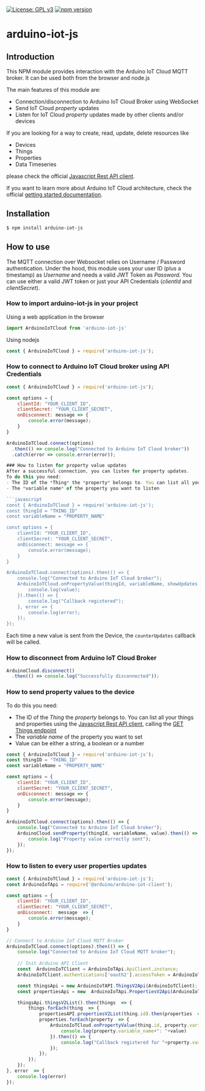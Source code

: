 
[![License: GPL v3](https://img.shields.io/badge/License-GPL%20v3-blue.svg)](https://www.gnu.org/licenses/gpl-3.0)
[![npm version](https://badge.fury.io/js/arduino-iot-js.svg)](https://badge.fury.io/js/arduino-iot-js)

# arduino-iot-js
## Introduction
This NPM module provides interaction with the Arduino IoT Cloud MQTT broker. It can be used both from the browser and node.js

The main features of this module are:
- Connection/disconnection to Arduino IoT Cloud Broker using WebSocket
- Send IoT Cloud *property* updates
- Listen for IoT Cloud *property*  updates made by other clients and/or devices

If you are looking for a way to create, read, update, delete resources like
- Devices 
- Things
- Properties
- Data Timeseries 

please check the official [Javascript Rest API client](https://www.npmjs.com/package/@arduino/arduino-iot-client).

If you want to learn more about Arduino IoT Cloud architecture, check the official [getting started documentation](https://www.arduino.cc/en/IoT/HomePage). 



## Installation

```bash
$ npm install arduino-iot-js
```

## How to use
The MQTT connection over Websocket relies on Username / Password authentication. Under the hood, this module uses your user ID (plus a timestamp) as *Username* and needs a valid JWT Token as *Password*. You can use either a valid JWT token or just your API Credentials (*clientId* and *clientSecret*).

### How to import arduino-iot-js in your project
Using a web application in the browser
```javascript
import ArduinoIoTCloud from 'arduino-iot-js'
```
Using nodejs
```javascript
const { ArduinoIoTCloud } = require('arduino-iot-js');
```

### How to connect to Arduino IoT Cloud broker using API Credentials
```javascript
const { ArduinoIoTCloud } = require('arduino-iot-js');

const options = {
    clientId: "YOUR_CLIENT_ID",
    clientSecret: "YOUR_CLIENT_SECRET",
    onDisconnect: message => {
        console.error(message);
    }
}

ArduinoIoTCloud.connect(options)
  .then(() => console.log("Connected to Arduino IoT Cloud broker"))
  .catch(error => console.error(error));

### How to listen for property value updates
After a successful connection, you can listen for property updates.
To do this you need:
- The ID of the *Thing* the *property* belongs to. You can list all your things and properties using the [Javascript Rest API client](https://www.npmjs.com/package/@arduino/arduino-iot-client), calling the [GET Things endpoint](https://www.arduino.cc/reference/en/iot/api/index.html#api-ThingsV2-thingsV2List)
- The *variable name* of the property you want to listen

```javascript
const { ArduinoIoTCloud } = require('arduino-iot-js');
const thingId = "THING_ID"
const variableName = "PROPERTY_NAME"

const options = {
    clientId: "YOUR_CLIENT_ID",
    clientSecret: "YOUR_CLIENT_SECRET",
    onDisconnect: message => {
        console.error(message);
    }
}

ArduinoIoTCloud.connect(options).then(() => {
    console.log("Connected to Arduino IoT Cloud broker");
    ArduinoIoTCloud.onPropertyValue(thingId, variableName, showUpdates = value => {
        console.log(value);
    }).then(() => {
        console.log("Callback registered");
    }, error => {
        console.log(error);
    });
});
```
Each time a new value is sent from the Device, the `counterUpdates` callback will be called.

### How to disconnect from Arduino IoT Cloud Broker
```javascript
ArduinoCloud.disconnect()
  .then(() => console.log("Successfully disconnected"));
```
### How to send property values to the device
To do this you need:
- The ID of the *Thing* the *property* belongs to. You can list all your things and properties using the [Javascript Rest API client](https://www.npmjs.com/package/@arduino/arduino-iot-client),  calling the [GET Things endpoint](https://www.arduino.cc/reference/en/iot/api/index.html#api-ThingsV2-thingsV2List)
- The *variable name* of the property you want to set
- Value can be either a string, a boolean or a number
```javascript
const { ArduinoIoTCloud } = require('arduino-iot-js');
const thingID = "THING_ID"
const variableName = "PROPERTY_NAME"

const options = {
    clientId: "YOUR_CLIENT_ID",
    clientSecret: "YOUR_CLIENT_SECRET",
    onDisconnect: message => {
        console.error(message);
    }
}

ArduinoIoTCloud.connect(options).then(() => {
    console.log("Connected to Arduino IoT Cloud broker");
    ArduinoCloud.sendProperty(thingId, variableName, value).then(() => {
        console.log("Property value correctly sent");
    });    
});

```
### How to listen to every user properties updates
```javascript
const { ArduinoIoTCloud } = require('arduino-iot-js');
const ArduinoIoTApi = require('@arduino/arduino-iot-client');

const options = {
    clientId: "YOUR_CLIENT_ID",
    clientSecret: "YOUR_CLIENT_SECRET",
    onDisconnect:  message  => {
        console.error(message);
    }
}

// Connect to Arduino IoT Cloud MQTT Broker
ArduinoIoTCloud.connect(options).then(() => {
    console.log("Connected to Arduino IoT Cloud MQTT broker");
	
	// Init Arduino API Client
    const  ArduinoIoTClient = ArduinoIoTApi.ApiClient.instance;
    ArduinoIoTClient.authentications['oauth2'].accessToken = ArduinoIoTCloud.getToken();

    const thingsApi = new ArduinoIoTAPI.ThingsV2Api(ArduinoIoTClient);
    const propertiesApi = new  ArduinoIoTApi.PropertiesV2Api(ArduinoIoTClient);

    thingsApi.thingsV2List().then(things  => {
        things.forEach(thing  => {
            propertiesAPI.propertiesV2List(thing.id).then(properties  => {
            properties.forEach(property  => {
                ArduinoIoTCloud.onPropertyValue(thing.id, property.variable_name, update = value  => {
                    console.log(property.variable_name+": "+value)
                }).then(() => {
                    console.log("Callback registered for "+property.variable_name);
                });
            });
        });
    });
}, error  => {
    console.log(error)
});
```

